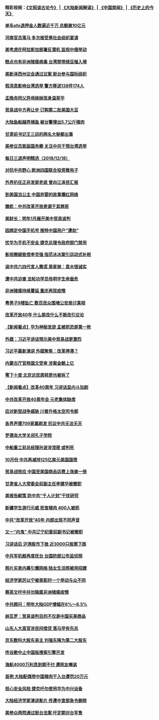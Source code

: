 #### 精彩视频：[《文昭谈古论今》](https://github.com/gfw-breaker/wenzhao/blob/master/README.md?t=12190930) | [《大陆新闻解读》](https://github.com/gfw-breaker/ntdtv-comedy/blob/master/README.md?t=12190930) | [《中国禁闻》](https://github.com/gfw-breaker/ntdtv-news/blob/master/README.md?t=12190930) | [《历史上的今天》](https://github.com/gfw-breaker/today-in-history/blob/master/README.md?t=12190930) 

#### [单车ofo退押金人数逼近千万 总额逾10亿元](../pages/nsc413/n10919605.md?t=12190930) 

#### [河南官员落马 多次接受黑社会组织宴请](../pages/nsc413/n10919382.md?t=12190930) 

#### [美考虑在阿拉斯加部署反潜机 监视中俄举动](../pages/nsc413/n10919530.md?t=12190930) 

#### [糕点也有非洲猪瘟病毒 台湾禁带绿豆椪入境](../pages/nsc413/n10919240.md?t=12190930) 

#### [美新泽西州议会通过议案 挺台参与国际组织](../pages/nsc413/n10919430.md?t=12190930) 

#### [假消息影响台湾选举 警方移送138件174人](../pages/nsc413/n10919364.md?t=12190930) 

#### [孟晚舟同父异母妹妹现身温哥华](../pages/nsc413/n10919283.md?t=12190930) 

#### [贸易战中方再让步 订购第二批美国大豆](../pages/nsc413/n10919154.md?t=12190930) 

#### [大陆鱼船越界捕鱼 被台警搜出5.7公斤猪肉](../pages/nsc413/n10919237.md?t=12190930) 

#### [甘肃前书记王三运的两名大秘都出事](../pages/nsc413/n10919169.md?t=12190930) 


#### [美参议员致函国务卿 关注中共干预台湾选举](../pages/nsc413/n10919095.md?t=12190930) 

#### [每日三退声明精选（2018/12/18）](../pages/nsc413/n10919167.md?t=12190930) 

#### [对抗中共野心 欧洲四国联合投资微电子](../pages/nsc413/n10918997.md?t=12190930) 

#### [外界扒任正非发家老底 曾向江泽民汇报](../pages/nsc413/n10918808.md?t=12190930) 

#### [到美国当公主 中国弃婴的故事爆红网络](../pages/nsc413/n10918856.md?t=12190930) 

#### [滕彪：中共改革开放是源于其罪恶](../pages/nsc413/n10918773.md?t=12190930) 

#### [美财长：明年1月展开美中贸易谈判](../pages/nsc413/n10918842.md?t=12190930) 

#### [因绑定中国手机号 推特中国用户“遭劫”](../pages/nsc413/n10918563.md?t=12190930) 

#### [忧华为手机不安全 捷克总理令政府部门禁用](../pages/nsc413/n10918771.md?t=12190930) 

#### [影视圈疑致信李克强 指范冰冰案引运动式补税](../pages/nsc413/n10918813.md?t=12190930) 

#### [讽中共六四代言人撒谎 周星驰：袁木很诚实](../pages/nsc413/n10918532.md?t=12190930) 

#### [遭中共迫害 法轮功学员佟明宇生命垂危](../pages/nsc413/n10918238.md?t=12190930) 

#### [非洲猪瘟持续蔓延 重庆再现疫情](../pages/nsc413/n10918618.md?t=12190930) 

#### [粤男子9楼坠亡 数百民众围堵公安局讨真相](../pages/nsc413/n10918585.md?t=12190930) 

#### [改革开放40年 什么能改什么不能改引议论](../pages/nsc413/n10918595.md?t=12190930) 

#### [【新闻看点】华为神秘发迹 孟被抓恐是第一枪](../pages/nsc413/n10918492.md?t=12190930) 

#### [外媒：习近平讲话预示美中贸易战更激烈](../pages/nsc413/n10918487.md?t=12190930) 

#### [习近平最新演讲 外媒聚焦：改革停滞？](../pages/nsc413/n10918212.md?t=12190930) 

#### [内蒙古厅官杨国文受审 涉案金额上亿](../pages/nsc413/n10916805.md?t=12190930) 

#### [零下十度 北京访民周转房也被拆了](../pages/nsc413/n10918541.md?t=12190930) 

#### [【新闻看点】改革40周年 习讲话显内斗加剧](../pages/nsc413/n10918330.md?t=12190930) 

#### [中共改革开放40周年会 元老集体缺席](../pages/nsc413/n10918475.md?t=12190930) 

#### [应对新型战争威胁 川普升格太空司令部](../pages/nsc413/n10918501.md?t=12190930) 

#### [各界声援709家属剃发 抗议中共无法无天](../pages/nsc413/n10918409.md?t=12190930) 

#### [罗德岛大学关闭孔子学院](../pages/nsc413/n10918386.md?t=12190930) 

#### [中船重工前总经理孙波涉泄密 或判死](../pages/nsc413/n10918408.md?t=12190930) 

#### [10月份 中共再减持125亿美元美国国债](../pages/nsc413/n10918279.md?t=12190930) 

#### [贸易战效应 中国至美国商品运费上涨逾一倍](../pages/nsc413/n10918337.md?t=12190930) 

#### [甘肃省人大常委会前副主任李建华被撤职](../pages/nsc413/n10917751.md?t=12190930) 

#### [美报告献策 防中共“千人计划”干扰研究](../pages/nsc413/n10916712.md?t=12190930) 

#### [新疆学生游行示威 拒食猪肉 400人被抓](../pages/nsc413/n10917809.md?t=12190930) 


#### [中共“改革开放”40年 内部出现不同声音](../pages/nsc413/n10917987.md?t=12190930) 

#### [又一“内鬼” 中共辽宁纪委前副书记被撤职](../pages/nsc413/n10917834.md?t=12190930) 

#### [习讲话后 沪港股市下挫 近3000只股票下跌](../pages/nsc413/n10917730.md?t=12190930) 

#### [中共军机舰再度扰台 台国防部公布监侦照](../pages/nsc413/n10917777.md?t=12190930) 

#### [照片买卖内幕引爆网络 陆女生活照被用招嫖](../pages/nsc413/n10917483.md?t=12190930) 

#### [经济学家厉以宁被表彰时一个举动与众不同](../pages/nsc413/n10917526.md?t=12190930) 

#### [蔡英文吁中共勿隐匿非洲猪瘟疫情](../pages/nsc413/n10917642.md?t=12190930) 

#### [中共顾问：明年大陆GDP增幅在6%～6.5%](../pages/nsc413/n10917474.md?t=12190930) 

#### [纳瓦罗：贸易谈判目的不仅是中国买美商品](../pages/nsc413/n10917018.md?t=12190930) 

#### [山东人大高官涉民间借贷 落马早有先兆](../pages/nsc413/n10917498.md?t=12190930) 

#### [京东数科大股东易主 刘强东降为第二大股东](../pages/nsc413/n10917257.md?t=12190930) 

#### [传谷歌中止中国版搜索引擎开发](../pages/nsc413/n10917439.md?t=12190930) 

#### [海航4000万利息到期不付 遭网友嘲讽](../pages/nsc413/n10916814.md?t=12190930) 

#### [首例 大陆配偶带中国猪肉干入台遭罚20万元](../pages/nsc413/n10917317.md?t=12190930) 

#### [担心安全风险 捷克吁勿使用华为中兴设备](../pages/nsc413/n10916667.md?t=12190930) 

#### [大陆经济学家演讲影片 传遭中宣部急令删除](../pages/nsc413/n10917132.md?t=12190930) 

#### [美参众两院通过挺台法案 吁定期对台军售](../pages/nsc413/n10917016.md?t=12190930) 

